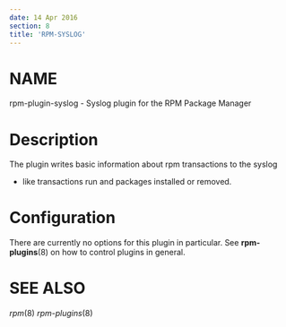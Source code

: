 ```yaml
---
date: 14 Apr 2016
section: 8
title: 'RPM-SYSLOG'
---
```


NAME
====

rpm-plugin-syslog - Syslog plugin for the RPM Package Manager

Description
===========

The plugin writes basic information about rpm transactions to the syslog
- like transactions run and packages installed or removed.

Configuration
=============

There are currently no options for this plugin in particular. See
**rpm-plugins**(8) on how to control plugins in general.

SEE ALSO
========

*rpm*(8) *rpm-plugins*(8)
